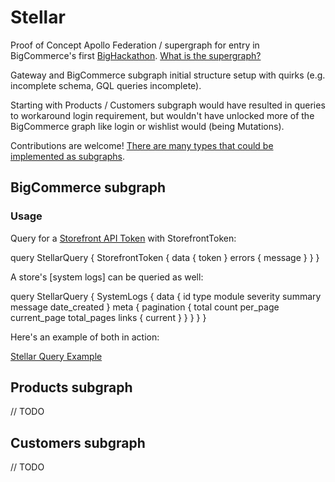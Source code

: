 # Stellar

Proof of Concept Apollo Federation / supergraph for entry in BigCommerce's first [BigHackathon](https://twitter.com/hashtag/bighackathon). [What is the supergraph?](https://www.apollographql.com/blog/announcement/backend/the-supergraph-a-new-way-to-think-about-graphql/)

Gateway and BigCommerce subgraph initial structure setup with quirks (e.g. incomplete schema, GQL queries incomplete).

Starting with Products / Customers subgraph would have resulted in queries to workaround login requirement, but wouldn't have unlocked more of the BigCommerce graph like login or wishlist would (being Mutations).

Contributions are welcome! [There are many types that could be implemented as subgraphs](https://developer.bigcommerce.com/graphql-api-reference).

## BigCommerce subgraph

### Usage

Query for a [Storefront API Token](https://developer.bigcommerce.com/api-reference/044bc7b21e5b4-create-a-token) with StorefrontToken:

query StellarQuery {
  StorefrontToken {
    data {
      token
    }
    errors {
      message
    }
  }
}

A store's [system logs] can be queried as well:

query StellarQuery {
SystemLogs {
    data {
      id
      type
      module
      severity
      summary
      message
      date_created
    }
    meta {
      pagination {
        total
        count
        per_page
        current_page
        total_pages
        links {
          current
        }
      }
    }
  }
}

Here's an example of both in action:

[Stellar Query Example](stellarequeryexample.jpg)

## Products subgraph
// TODO
## Customers subgraph
// TODO
